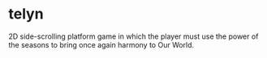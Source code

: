 # telyn
2D side-scrolling platform game in which the player must use the power of the seasons to bring once again harmony to Our World.
